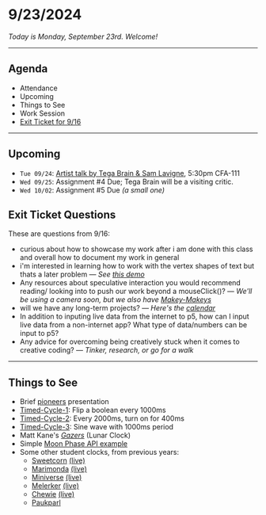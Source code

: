# 9/23/2024

*Today is Monday, September 23rd. Welcome!*

---
## Agenda

* Attendance
* Upcoming
* Things to See
* Work Session
* [Exit Ticket for 9/16](https://forms.gle/gp1jYTzw4ZEMK1599)

---
## Upcoming

* `Tue 09/24`: [Artist talk by Tega Brain & Sam Lavigne](https://studioforcreativeinquiry.org/events/brain-lavigne), 5:30pm CFA-111
* `Wed 09/25`: Assignment #4 Due; Tega Brain will be a visiting critic.
* `Wed 10/02`: Assignment #5 Due *(a small one)*

## Exit Ticket Questions 

These are questions from 9/16:

* curious about how to showcase my work after i am done with this class and overall how to document my work in general
* i'm interested in learning how to work with the vertex shapes of text but thats a later problem — *See [this demo](https://editor.p5js.org/golan/sketches/0gbZoi7Jg)*
* Any resources about speculative interaction you would recommend reading/ looking into to push our work beyond a mouseClick()? — *We'll be using a camera soon, but we also have [Makey-Makeys](https://www.youtube.com/watch?v=rfQqh7iCcOU)*
* will we have any long-term projects? — *Here's the [calendar](https://github.com/golanlevin/60-212/tree/main/2024#calendar-visual-overview)*
* In addition to inputing live data from the internet to p5, how can I input live data from a non-internet app? What type of data/numbers can be input to p5?
* Any advice for overcoming being creatively stuck when it comes to creative coding? — *Tinker, research, or go for a walk*


---

## Things to See

* Brief [pioneers](https://golancourses.net/fall23/daily-notes/september/09-11/) presentation
* [Timed-Cycle-1](https://editor.p5js.org/golan/sketches/mAH81xOc_): Flip a boolean every 1000ms
* [Timed-Cycle-2](https://editor.p5js.org/golan/sketches/Q5OBwOfno): Every 2000ms, turn on for 400ms
* [Timed-Cycle-3](https://editor.p5js.org/golan/sketches/vQpE1MeHt): Sine wave with 1000ms period
* Matt Kane's [*Gazers*](https://www.artblocks.io/curated/collections/gazers-by-matt-kane?tab=Artworks) (Lunar Clock)
* Simple [Moon Phase API example](https://editor.p5js.org/golan/sketches/OKthT7zve)
* Some other student clocks, from previous years: 
  * [Sweetcorn](https://courses.ideate.cmu.edu/60-212/f2020/index.html%3Fp=5152.html) [(live)](https://editor.p5js.org/sweetcorn/full/-Va-yY19r)
  * [Marimonda](https://courses.ideate.cmu.edu/60-212/f2020/index.html%3Fp=5019.html) [(live)](https://editor.p5js.org/abonilla/sketches/GsdvMaYcn)
  * [Miniverse](https://courses.ideate.cmu.edu/60-212/f2020/index.html%3Fp=5228.html) [(live)](https://editor.p5js.org/miniverse/sketches/uhuv5GAOY)
  * [Melerker](https://courses.ideate.cmu.edu/60-212/s2022/index.html%3Fp=631.html) [(live)](https://openprocessing.org/sketch/1475544)
  * [Chewie](https://ems.andrew.cmu.edu/2018_60212f/chewie/09/21/chewie-clock/) [(live)](https://editor.p5js.org/chewie/sketches/HkF6IlMYm)
  * [Paukparl](https://ems.andrew.cmu.edu/2018_60212f/paukparl/09/21/2210/)


